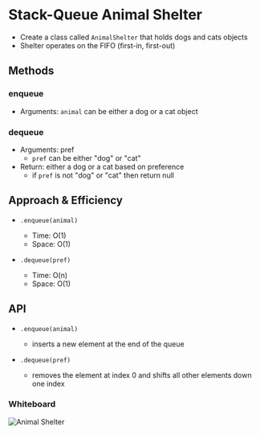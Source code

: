 # Stack-Queue Animal Shelter

- Create a class called `AnimalShelter` that holds dogs and cats objects
- Shelter operates on the FIFO (first-in, first-out)

## Methods

### enqueue

- Arguments: `animal` can be either a dog or a cat object

### dequeue

- Arguments: pref
  - `pref` can be either "dog" or "cat"
- Return: either a dog or a cat based on preference
  - if `pref` is not "dog" or "cat" then return null

## Approach & Efficiency

- `.enqueue(animal)`
  - Time: O(1)
  - Space: O(1)

- `.dequeue(pref)`
  - Time: O(n)
  - Space: O(1)

## API

- `.enqueue(animal)`
  - inserts a new element at the end of the queue

- `.dequeue(pref)`
  - removes the element at index 0 and shifts all other elements down one index

### Whiteboard

![Animal Shelter]()


